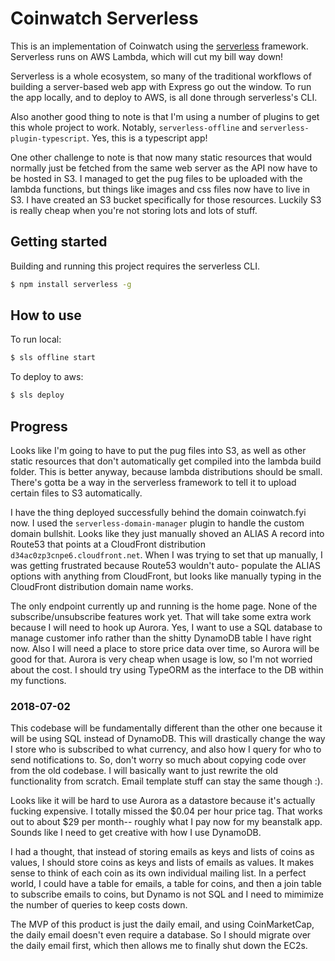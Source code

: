 # Coinwatch Serverless
This is an implementation of Coinwatch using the [serverless](https://serverless.com)
framework. Serverless runs on AWS Lambda, which will cut my bill way down!

Serverless is a whole ecosystem, so many of the traditional workflows of
building a server-based web app with Express go out the window. To run the app
locally, and to deploy to AWS, is all done through serverless's CLI.

Also another good thing to note is that I'm using a number of plugins to get
this whole project to work. Notably, `serverless-offline` and `serverless-plugin-typescript`.
Yes, this is a typescript app!

One other challenge to note is that now many static resources that would normally
just be fetched from the same web server as the API now have to be hosted in S3.
I managed to get the pug files to be uploaded with the lambda functions, but
things like images and css files now have to live in S3. I have created an S3
bucket specifically for those resources. Luckily S3 is really cheap when you're
not storing lots and lots of stuff.

## Getting started
Building and running this project requires the serverless CLI.
```sh
$ npm install serverless -g
```

## How to use
To run local:
```sh
$ sls offline start
```

To deploy to aws:
```sh
$ sls deploy
```

## Progress
Looks like I'm going to have to put the pug files into S3, as well as
other static resources that don't automatically get compiled into the lambda
build folder. This is better anyway, because lambda distributions should
be small. There's gotta be a way in the serverless framework to tell it to
upload certain files to S3 automatically.

I have the thing deployed successfully behind the domain coinwatch.fyi now. I
used the `serverless-domain-manager` plugin to handle the custom domain bullshit.
Looks like they just manually shoved an ALIAS A record into Route53 that points
at a CloudFront distribution `d34ac0zp3cnpe6.cloudfront.net`. When I was trying
to set that up manually, I was getting frustrated because Route53 wouldn't auto-
populate the ALIAS options with anything from CloudFront, but looks like
manually typing in the CloudFront distribution domain name works.

The only endpoint currently up and running is the home page. None of the
subscribe/unsubscribe features work yet. That will take some extra work because
I will need to hook up Aurora. Yes, I want to use a SQL database to manage
customer info rather than the shitty DynamoDB table I have right now. Also I
will need a place to store price data over time, so Aurora will be good for that.
Aurora is very cheap when usage is low, so I'm not worried about the cost.
I should try using TypeORM as the interface to the DB within my functions.

### 2018-07-02
This codebase will be fundamentally different than the other one because it
will be using SQL instead of DynamoDB. This will drastically change the way I
store who is subscribed to what currency, and also how I query for who to send
notifications to. So, don't worry so much about copying code over from the old
codebase. I will basically want to just rewrite the old functionality from
scratch. Email template stuff can stay the same though :).

Looks like it will be hard to use Aurora as a datastore because it's actually
fucking expensive. I totally missed the $0.04 per hour price tag. That works out
to about $29 per month-- roughly what I pay now for my beanstalk app. Sounds
like I need to get creative with how I use DynamoDB.

I had a thought, that instead of storing emails as keys and lists of coins as
values, I should store coins as keys and lists of emails as values. It makes
sense to think of each coin as its own individual mailing list. In a perfect
world, I could have a table for emails, a table for coins, and then a join table
to subscribe emails to coins, but Dynamo is not SQL and I need to mimimize the
number of queries to keep costs down.

The MVP of this product is just the daily email, and using CoinMarketCap, the
daily email doesn't even require a database. So I should migrate over the daily
email first, which then allows me to finally shut down the EC2s.
